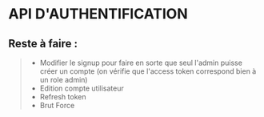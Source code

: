 # API D'AUTHENTIFICATION

## Reste à faire :

>- Modifier le signup pour faire en sorte que seul l'admin puisse créer un compte (on vérifie que l'access token correspond bien à un role admin)
>- Edition compte utilisateur
>- Refresh token
>- Brut Force
